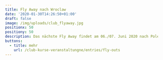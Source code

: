 ```yaml
---
title: Fly Away nach Wroclaw
date: '2020-01-30T14:26:50+01:00'
draft: false
image: /img/uploads/club_flyaway.jpg
positionx: 50
positiony: 50
description: Das nächste Fly Away findet am 06./07. Juni 2020 nach Polen statt.
buttons:
  - title: mehr
    url: /club-kurse-veranstaltungne/entries/fly-outs
---
```


